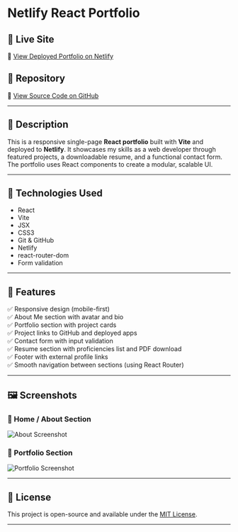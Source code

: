 # Netlify React Portfolio

## 📸 Live Site  
🔗 [View Deployed Portfolio on Netlify](https://bikramsinghs-react-portfolio.netlify.app/p)

## 📁 Repository  
🔗 [View Source Code on GitHub](https://github.com/BikramSingh1989/Netlify-React-Portfolio)

---

## 📖 Description

This is a responsive single-page **React portfolio** built with **Vite** and deployed to **Netlify**. It showcases my skills as a web developer through featured projects, a downloadable resume, and a functional contact form. The portfolio uses React components to create a modular, scalable UI.

---

## 🔧 Technologies Used

- React
- Vite
- JSX
- CSS3
- Git & GitHub
- Netlify 
- react-router-dom 
- Form validation 

---

## 🎯 Features

✅ Responsive design (mobile-first)  
✅ About Me section with avatar and bio  
✅ Portfolio section with project cards  
✅ Project links to GitHub and deployed apps  
✅ Contact form with input validation  
✅ Resume section with proficiencies list and PDF download  
✅ Footer with external profile links  
✅ Smooth navigation between sections (using React Router)  

---

## 🖼️ Screenshots

### 🔹 Home / About Section
![About Screenshot](./public/assets/screenshot-about.png)

### 🔹 Portfolio Section
![Portfolio Screenshot](./public/assets/screenshot-portfolio.png)

---

## 📄 License

This project is open-source and available under the [MIT License](LICENSE).

---